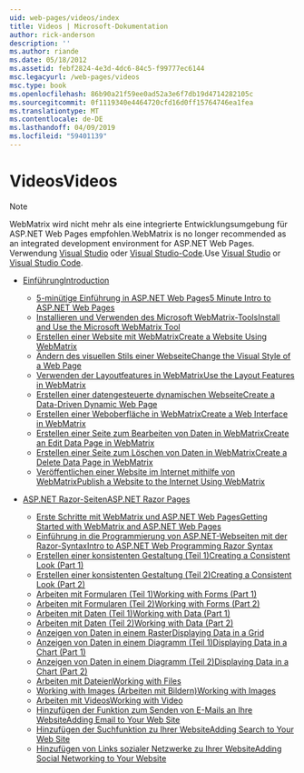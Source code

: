 ```yaml
---
uid: web-pages/videos/index
title: Videos | Microsoft-Dokumentation
author: rick-anderson
description: ''
ms.author: riande
ms.date: 05/18/2012
ms.assetid: febf2824-4e3d-4dc6-84c5-f99777ec6144
msc.legacyurl: /web-pages/videos
msc.type: book
ms.openlocfilehash: 86b90a21f59ee0ad52a3e6f7db19d4714282105c
ms.sourcegitcommit: 0f1119340e4464720cfd16d0ff15764746ea1fea
ms.translationtype: MT
ms.contentlocale: de-DE
ms.lasthandoff: 04/09/2019
ms.locfileid: "59401139"
---
```

# <a name="videos"></a><span data-ttu-id="55f7e-102">Videos</span><span class="sxs-lookup"><span data-stu-id="55f7e-102">Videos</span></span>


> [!NOTE] 
> <span data-ttu-id="55f7e-103">WebMatrix wird nicht mehr als eine integrierte Entwicklungsumgebung für ASP.NET Web Pages empfohlen.</span><span class="sxs-lookup"><span data-stu-id="55f7e-103">WebMatrix is no longer recommended as an integrated development environment for ASP.NET Web Pages.</span></span> <span data-ttu-id="55f7e-104">Verwendung [Visual Studio](xref:aspnet/web-pages/overview/getting-started/program-asp-net-web-pages-in-visual-studio) oder [Visual Studio-Code](https://code.visualstudio.com/).</span><span class="sxs-lookup"><span data-stu-id="55f7e-104">Use [Visual Studio](xref:aspnet/web-pages/overview/getting-started/program-asp-net-web-pages-in-visual-studio) or [Visual Studio Code](https://code.visualstudio.com/).</span></span>

- [<span data-ttu-id="55f7e-105">Einführung</span><span class="sxs-lookup"><span data-stu-id="55f7e-105">Introduction</span></span>](introduction/index.md)

    - [<span data-ttu-id="55f7e-106">5-minütige Einführung in ASP.NET Web Pages</span><span class="sxs-lookup"><span data-stu-id="55f7e-106">5 Minute Intro to ASP.NET Web Pages</span></span>](introduction/5-minute-introduction-to-aspnet-web-pages.md)
    - [<span data-ttu-id="55f7e-107">Installieren und Verwenden des Microsoft WebMatrix-Tools</span><span class="sxs-lookup"><span data-stu-id="55f7e-107">Install and Use the Microsoft WebMatrix Tool</span></span>](introduction/install-and-use-the-microsoft-webmatrix-tool.md)
    - [<span data-ttu-id="55f7e-108">Erstellen einer Website mit WebMatrix</span><span class="sxs-lookup"><span data-stu-id="55f7e-108">Create a Website Using WebMatrix</span></span>](introduction/create-a-website-using-webmatrix.md)
    - [<span data-ttu-id="55f7e-109">Ändern des visuellen Stils einer Webseite</span><span class="sxs-lookup"><span data-stu-id="55f7e-109">Change the Visual Style of a Web Page</span></span>](introduction/change-the-visual-style-of-a-web-page.md)
    - [<span data-ttu-id="55f7e-110">Verwenden der Layoutfeatures in WebMatrix</span><span class="sxs-lookup"><span data-stu-id="55f7e-110">Use the Layout Features in WebMatrix</span></span>](introduction/use-the-layout-features-in-webmatrix.md)
    - [<span data-ttu-id="55f7e-111">Erstellen einer datengesteuerte dynamischen Webseite</span><span class="sxs-lookup"><span data-stu-id="55f7e-111">Create a Data-Driven Dynamic Web Page</span></span>](introduction/create-a-data-driven-dynamic-web-page.md)
    - [<span data-ttu-id="55f7e-112">Erstellen einer Weboberfläche in WebMatrix</span><span class="sxs-lookup"><span data-stu-id="55f7e-112">Create a Web Interface in WebMatrix</span></span>](introduction/create-a-web-interface-in-webmatrix.md)
    - [<span data-ttu-id="55f7e-113">Erstellen einer Seite zum Bearbeiten von Daten in WebMatrix</span><span class="sxs-lookup"><span data-stu-id="55f7e-113">Create an Edit Data Page in WebMatrix</span></span>](introduction/create-an-edit-data-page-in-webmatrix.md)
    - [<span data-ttu-id="55f7e-114">Erstellen einer Seite zum Löschen von Daten in WebMatrix</span><span class="sxs-lookup"><span data-stu-id="55f7e-114">Create a Delete Data Page in WebMatrix</span></span>](introduction/create-a-delete-data-page-in-webmatrix.md)
    - [<span data-ttu-id="55f7e-115">Veröffentlichen einer Website im Internet mithilfe von WebMatrix</span><span class="sxs-lookup"><span data-stu-id="55f7e-115">Publish a Website to the Internet Using WebMatrix</span></span>](introduction/publish-a-website-to-the-internet-using-webmatrix.md)
- [<span data-ttu-id="55f7e-116">ASP.NET Razor-Seiten</span><span class="sxs-lookup"><span data-stu-id="55f7e-116">ASP.NET Razor Pages</span></span>](aspnet-razor-pages/index.md)

    - [<span data-ttu-id="55f7e-117">Erste Schritte mit WebMatrix und ASP.NET Web Pages</span><span class="sxs-lookup"><span data-stu-id="55f7e-117">Getting Started with WebMatrix and ASP.NET Web Pages</span></span>](aspnet-razor-pages/getting-started-with-webmatrix-and-aspnet-web-pages.md)
    - [<span data-ttu-id="55f7e-118">Einführung in die Programmierung von ASP.NET-Webseiten mit der Razor-Syntax</span><span class="sxs-lookup"><span data-stu-id="55f7e-118">Intro to ASP.NET Web Programming Razor Syntax</span></span>](aspnet-razor-pages/introduction-to-aspnet-web-programming-using-the-razor-syntax.md)
    - [<span data-ttu-id="55f7e-119">Erstellen einer konsistenten Gestaltung (Teil 1)</span><span class="sxs-lookup"><span data-stu-id="55f7e-119">Creating a Consistent Look (Part 1)</span></span>](aspnet-razor-pages/creating-a-consistent-look-part-1.md)
    - [<span data-ttu-id="55f7e-120">Erstellen einer konsistenten Gestaltung (Teil 2)</span><span class="sxs-lookup"><span data-stu-id="55f7e-120">Creating a Consistent Look (Part 2)</span></span>](aspnet-razor-pages/creating-a-consistent-look-part-2.md)
    - [<span data-ttu-id="55f7e-121">Arbeiten mit Formularen (Teil 1)</span><span class="sxs-lookup"><span data-stu-id="55f7e-121">Working with Forms (Part 1)</span></span>](aspnet-razor-pages/working-with-forms-part-1.md)
    - [<span data-ttu-id="55f7e-122">Arbeiten mit Formularen (Teil 2)</span><span class="sxs-lookup"><span data-stu-id="55f7e-122">Working with Forms (Part 2)</span></span>](aspnet-razor-pages/working-with-forms-part-2.md)
    - [<span data-ttu-id="55f7e-123">Arbeiten mit Daten (Teil 1)</span><span class="sxs-lookup"><span data-stu-id="55f7e-123">Working with Data (Part 1)</span></span>](aspnet-razor-pages/working-with-data-part-1.md)
    - [<span data-ttu-id="55f7e-124">Arbeiten mit Daten (Teil 2)</span><span class="sxs-lookup"><span data-stu-id="55f7e-124">Working with Data (Part 2)</span></span>](aspnet-razor-pages/working-with-data-part-2.md)
    - [<span data-ttu-id="55f7e-125">Anzeigen von Daten in einem Raster</span><span class="sxs-lookup"><span data-stu-id="55f7e-125">Displaying Data in a Grid</span></span>](aspnet-razor-pages/displaying-data-in-a-grid.md)
    - [<span data-ttu-id="55f7e-126">Anzeigen von Daten in einem Diagramm (Teil 1)</span><span class="sxs-lookup"><span data-stu-id="55f7e-126">Displaying Data in a Chart (Part 1)</span></span>](aspnet-razor-pages/displaying-data-in-a-chart-part-1.md)
    - [<span data-ttu-id="55f7e-127">Anzeigen von Daten in einem Diagramm (Teil 2)</span><span class="sxs-lookup"><span data-stu-id="55f7e-127">Displaying Data in a Chart (Part 2)</span></span>](aspnet-razor-pages/displaying-data-in-a-chart-part-2.md)
    - [<span data-ttu-id="55f7e-128">Arbeiten mit Dateien</span><span class="sxs-lookup"><span data-stu-id="55f7e-128">Working with Files</span></span>](aspnet-razor-pages/working-with-files.md)
    - [<span data-ttu-id="55f7e-129">Working with Images (Arbeiten mit Bildern)</span><span class="sxs-lookup"><span data-stu-id="55f7e-129">Working with Images</span></span>](aspnet-razor-pages/working-with-images.md)
    - [<span data-ttu-id="55f7e-130">Arbeiten mit Videos</span><span class="sxs-lookup"><span data-stu-id="55f7e-130">Working with Video</span></span>](aspnet-razor-pages/working-with-video.md)
    - [<span data-ttu-id="55f7e-131">Hinzufügen der Funktion zum Senden von E-Mails an Ihre Website</span><span class="sxs-lookup"><span data-stu-id="55f7e-131">Adding Email to Your Web Site</span></span>](aspnet-razor-pages/adding-email-to-your-web-site.md)
    - [<span data-ttu-id="55f7e-132">Hinzufügen der Suchfunktion zu Ihrer Website</span><span class="sxs-lookup"><span data-stu-id="55f7e-132">Adding Search to Your Web Site</span></span>](aspnet-razor-pages/adding-search-to-your-web-site.md)
    - [<span data-ttu-id="55f7e-133">Hinzufügen von Links sozialer Netzwerke zu Ihrer Website</span><span class="sxs-lookup"><span data-stu-id="55f7e-133">Adding Social Networking to Your Website</span></span>](aspnet-razor-pages/adding-social-networking-to-your-website.md)
